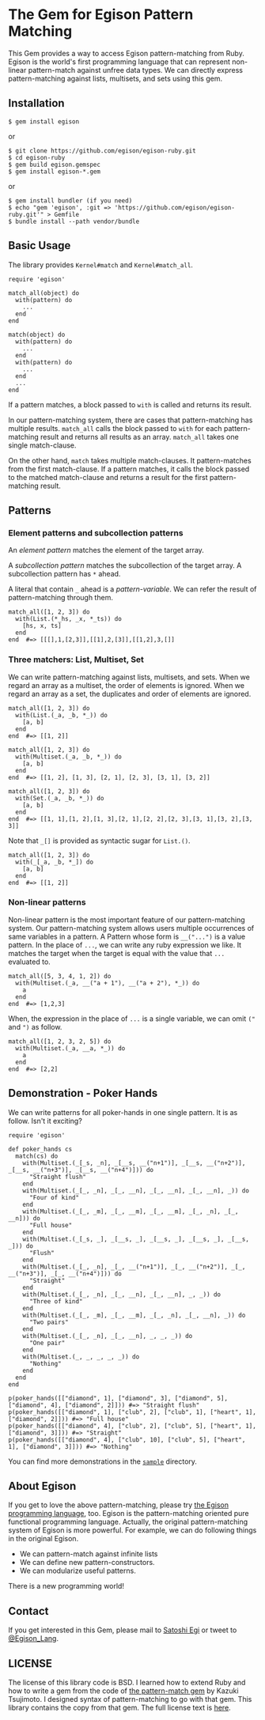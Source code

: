 # The Gem for Egison Pattern Matching 

This Gem provides a way to access Egison pattern-matching from Ruby.
Egison is the world's first programming language that can represent non-linear pattern-match against unfree data types.
We can directly express pattern-matching against lists, multisets, and sets using this gem.

## Installation

```
$ gem install egison
```

or

```
$ git clone https://github.com/egison/egison-ruby.git
$ cd egison-ruby
$ gem build egison.gemspec
$ gem install egison-*.gem
```

or

```
$ gem install bundler (if you need)
$ echo "gem 'egison', :git => 'https://github.com/egison/egison-ruby.git'" > Gemfile
$ bundle install --path vendor/bundle
```

## Basic Usage

The library provides `Kernel#match` and  `Kernel#match_all`.

```
require 'egison'

match_all(object) do
  with(pattern) do
    ...
  end
end

match(object) do
  with(pattern) do
    ...
  end
  with(pattern) do
    ...
  end
  ...
end
```

If a pattern matches, a block passed to `with` is called and returns its result.

In our pattern-matching system, there are cases that pattern-matching has multiple results.
`match_all` calls the block passed to `with` for each pattern-matching result and returns all results as an array.
`match_all` takes one single match-clause.

On the other hand, `match` takes multiple match-clauses.
It pattern-matches from the first match-clause.
If a pattern matches, it calls the block passed to the matched match-clause and returns a result for the first pattern-matching result.

## Patterns

### Element patterns and subcollection patterns

An <i>element pattern</i> matches the element of the target array.

A <i>subcollection pattern</i> matches the subcollection of the target array.
A subcollection pattern has `*` ahead.

A literal that contain `_` ahead is a <i>pattern-variable</i>.
We can refer the result of pattern-matching through them.

```
match_all([1, 2, 3]) do
  with(List.(*_hs, _x, *_ts)) do
    [hs, x, ts]
  end
end  #=> [[[],1,[2,3]],[[1],2,[3]],[[1,2],3,[]]
```

### Three matchers: List, Multiset, Set

We can write pattern-matching against lists, multisets, and sets.
When we regard an array as a multiset, the order of elements is ignored.
When we regard an array as a set, the duplicates and order of elements are ignored.

```
match_all([1, 2, 3]) do
  with(List.(_a, _b, *_)) do
    [a, b]
  end
end  #=> [[1, 2]]

match_all([1, 2, 3]) do
  with(Multiset.(_a, _b, *_)) do
    [a, b]
  end
end  #=> [[1, 2], [1, 3], [2, 1], [2, 3], [3, 1], [3, 2]]

match_all([1, 2, 3]) do
  with(Set.(_a, _b, *_)) do
    [a, b]
  end
end  #=> [[1, 1],[1, 2],[1, 3],[2, 1],[2, 2],[2, 3],[3, 1],[3, 2],[3, 3]]
```

Note that <code>_[]</code> is provided as syntactic sugar for <code>List.()</code>.

```
match_all([1, 2, 3]) do
  with(_[_a, _b, *_]) do
    [a, b]
  end
end  #=> [[1, 2]]
```

### Non-linear patterns

Non-linear pattern is the most important feature of our pattern-matching system.
Our pattern-matching system allows users multiple occurrences of same variables in a pattern.
A Pattern whose form is `__("...")` is a value pattern.
In the place of `...`, we can write any ruby expression we like.
It matches the target when the target is equal with the value that `...` evaluated to.

```
match_all([5, 3, 4, 1, 2]) do
  with(Multiset.(_a, __("a + 1"), __("a + 2"), *_)) do
    a
  end
end  #=> [1,2,3]
```

When, the expression in the place of `...` is a single variable, we can omit `("` and `")` as follow.

```
match_all([1, 2, 3, 2, 5]) do
  with(Multiset.(_a, __a, *_)) do
    a
  end
end  #=> [2,2]
```

## Demonstration - Poker Hands

We can write patterns for all poker-hands in one single pattern.
It is as follow.
Isn't it exciting?

```
require 'egison'

def poker_hands cs
  match(cs) do
    with(Multiset.(_[_s, _n], _[__s, __("n+1")], _[__s, __("n+2")], _[__s, __("n+3")], _[__s, __("n+4")])) do
      "Straight flush"
    end
    with(Multiset.(_[_, _n], _[_, __n], _[_, __n], _[_, __n], _)) do
      "Four of kind"
    end
    with(Multiset.(_[_, _m], _[_, __m], _[_, __m], _[_, _n], _[_, __n])) do
      "Full house"
    end
    with(Multiset.(_[_s, _], _[__s, _], _[__s, _], _[__s, _], _[__s, _])) do
      "Flush"
    end
    with(Multiset.(_[_, _n], _[_, __("n+1")], _[_, __("n+2")], _[_, __("n+3")], _[_, __("n+4")])) do
      "Straight"
    end
    with(Multiset.(_[_, _n], _[_, __n], _[_, __n], _, _)) do
      "Three of kind"
    end
    with(Multiset.(_[_, _m], _[_, __m], _[_, _n], _[_, __n], _)) do
      "Two pairs"
    end
    with(Multiset.(_[_, _n], _[_, __n], _, _, _)) do
      "One pair"
    end
    with(Multiset.(_, _, _, _, _)) do
      "Nothing"
    end
  end
end

p(poker_hands([["diamond", 1], ["diamond", 3], ["diamond", 5], ["diamond", 4], ["diamond", 2]])) #=> "Straight flush"
p(poker_hands([["diamond", 1], ["club", 2], ["club", 1], ["heart", 1], ["diamond", 2]])) #=> "Full house"
p(poker_hands([["diamond", 4], ["club", 2], ["club", 5], ["heart", 1], ["diamond", 3]])) #=> "Straight"
p(poker_hands([["diamond", 4], ["club", 10], ["club", 5], ["heart", 1], ["diamond", 3]])) #=> "Nothing"
```

You can find more demonstrations in the [`sample`](https://github.com/egison/egison-ruby/tree/master/sample) directory.

## About Egison

If you get to love the above pattern-matching, please try [the Egison programming language](http://www.egison.org), too.
Egison is the pattern-matching oriented pure functional programming language.
Actually, the original pattern-matching system of Egison is more powerful.
For example, we can do following things in the original Egison.

- We can pattern-match against infinite lists
- We can define new pattern-constructors.
- We can modularize useful patterns.

There is a new programming world!

## Contact

If you get interested in this Gem, please mail to [Satoshi Egi](http://www.egison.org/~egi/) or tweet to [@Egison_Lang](https://twitter.com/Egison_Lang).

## LICENSE

The license of this library code is BSD.
I learned how to extend Ruby and how to write a gem from the code of [the pattern-match gem](https://github.com/k-tsj/pattern-match) by Kazuki Tsujimoto.
I designed syntax of pattern-matching to go with that gem.
This library contains the copy from that gem.
The full license text is [here](https://github.com/egisatoshi/egison-ruby/blob/master/LICENSE).
